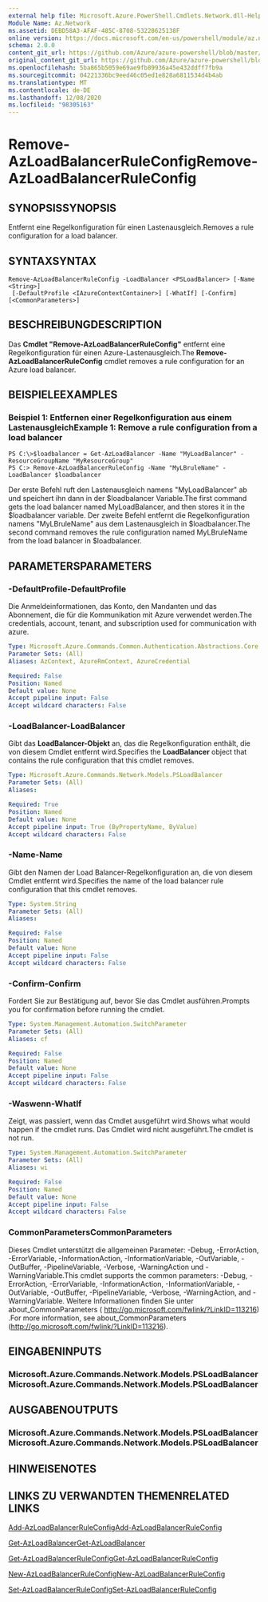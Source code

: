 ```yaml
---
external help file: Microsoft.Azure.PowerShell.Cmdlets.Network.dll-Help.xml
Module Name: Az.Network
ms.assetid: DEBD58A3-AFAF-485C-8708-53228625138F
online version: https://docs.microsoft.com/en-us/powershell/module/az.network/remove-azloadbalancerruleconfig
schema: 2.0.0
content_git_url: https://github.com/Azure/azure-powershell/blob/master/src/Network/Network/help/Remove-AzLoadBalancerRuleConfig.md
original_content_git_url: https://github.com/Azure/azure-powershell/blob/master/src/Network/Network/help/Remove-AzLoadBalancerRuleConfig.md
ms.openlocfilehash: 5ba865b5059e69ae9fb89936a45e432ddff7fb9a
ms.sourcegitcommit: 04221336bc9eed46c05ed1e828a6811534d4b4ab
ms.translationtype: MT
ms.contentlocale: de-DE
ms.lasthandoff: 12/08/2020
ms.locfileid: "98305163"
---
```

# <span data-ttu-id="0b104-101">Remove-AzLoadBalancerRuleConfig</span><span class="sxs-lookup"><span data-stu-id="0b104-101">Remove-AzLoadBalancerRuleConfig</span></span>

## <span data-ttu-id="0b104-102">SYNOPSIS</span><span class="sxs-lookup"><span data-stu-id="0b104-102">SYNOPSIS</span></span>
<span data-ttu-id="0b104-103">Entfernt eine Regelkonfiguration für einen Lastenausgleich.</span><span class="sxs-lookup"><span data-stu-id="0b104-103">Removes a rule configuration for a load balancer.</span></span>

## <span data-ttu-id="0b104-104">SYNTAX</span><span class="sxs-lookup"><span data-stu-id="0b104-104">SYNTAX</span></span>

```
Remove-AzLoadBalancerRuleConfig -LoadBalancer <PSLoadBalancer> [-Name <String>]
 [-DefaultProfile <IAzureContextContainer>] [-WhatIf] [-Confirm] [<CommonParameters>]
```

## <span data-ttu-id="0b104-105">BESCHREIBUNG</span><span class="sxs-lookup"><span data-stu-id="0b104-105">DESCRIPTION</span></span>
<span data-ttu-id="0b104-106">Das **Cmdlet "Remove-AzLoadBalancerRuleConfig"** entfernt eine Regelkonfiguration für einen Azure-Lastenausgleich.</span><span class="sxs-lookup"><span data-stu-id="0b104-106">The **Remove-AzLoadBalancerRuleConfig** cmdlet removes a rule configuration for an Azure load balancer.</span></span>

## <span data-ttu-id="0b104-107">BEISPIELE</span><span class="sxs-lookup"><span data-stu-id="0b104-107">EXAMPLES</span></span>

### <span data-ttu-id="0b104-108">Beispiel 1: Entfernen einer Regelkonfiguration aus einem Lastenausgleich</span><span class="sxs-lookup"><span data-stu-id="0b104-108">Example 1: Remove a rule configuration from a load balancer</span></span>
```
PS C:\>$loadbalancer = Get-AzLoadBalancer -Name "MyLoadBalancer" -ResourceGroupName "MyResourceGroup"
PS C:> Remove-AzLoadBalancerRuleConfig -Name "MyLBruleName" -LoadBalancer $loadbalancer
```

<span data-ttu-id="0b104-109">Der erste Befehl ruft den Lastenausgleich namens "MyLoadBalancer" ab und speichert ihn dann in der $loadbalancer Variable.</span><span class="sxs-lookup"><span data-stu-id="0b104-109">The first command gets the load balancer named MyLoadBalancer, and then stores it in the $loadbalancer variable.</span></span>
<span data-ttu-id="0b104-110">Der zweite Befehl entfernt die Regelkonfiguration namens "MyLBruleName" aus dem Lastenausgleich in $loadbalancer.</span><span class="sxs-lookup"><span data-stu-id="0b104-110">The second command removes the rule configuration named MyLBruleName from the load balancer in $loadbalancer.</span></span>

## <span data-ttu-id="0b104-111">PARAMETERS</span><span class="sxs-lookup"><span data-stu-id="0b104-111">PARAMETERS</span></span>

### <span data-ttu-id="0b104-112">-DefaultProfile</span><span class="sxs-lookup"><span data-stu-id="0b104-112">-DefaultProfile</span></span>
<span data-ttu-id="0b104-113">Die Anmeldeinformationen, das Konto, den Mandanten und das Abonnement, die für die Kommunikation mit Azure verwendet werden.</span><span class="sxs-lookup"><span data-stu-id="0b104-113">The credentials, account, tenant, and subscription used for communication with azure.</span></span>

```yaml
Type: Microsoft.Azure.Commands.Common.Authentication.Abstractions.Core.IAzureContextContainer
Parameter Sets: (All)
Aliases: AzContext, AzureRmContext, AzureCredential

Required: False
Position: Named
Default value: None
Accept pipeline input: False
Accept wildcard characters: False
```

### <span data-ttu-id="0b104-114">-LoadBalancer</span><span class="sxs-lookup"><span data-stu-id="0b104-114">-LoadBalancer</span></span>
<span data-ttu-id="0b104-115">Gibt das **LoadBalancer-Objekt** an, das die Regelkonfiguration enthält, die von diesem Cmdlet entfernt wird.</span><span class="sxs-lookup"><span data-stu-id="0b104-115">Specifies the **LoadBalancer** object that contains the rule configuration that this cmdlet removes.</span></span>

```yaml
Type: Microsoft.Azure.Commands.Network.Models.PSLoadBalancer
Parameter Sets: (All)
Aliases:

Required: True
Position: Named
Default value: None
Accept pipeline input: True (ByPropertyName, ByValue)
Accept wildcard characters: False
```

### <span data-ttu-id="0b104-116">-Name</span><span class="sxs-lookup"><span data-stu-id="0b104-116">-Name</span></span>
<span data-ttu-id="0b104-117">Gibt den Namen der Load Balancer-Regelkonfiguration an, die von diesem Cmdlet entfernt wird.</span><span class="sxs-lookup"><span data-stu-id="0b104-117">Specifies the name of the load balancer rule configuration that this cmdlet removes.</span></span>

```yaml
Type: System.String
Parameter Sets: (All)
Aliases:

Required: False
Position: Named
Default value: None
Accept pipeline input: False
Accept wildcard characters: False
```

### <span data-ttu-id="0b104-118">-Confirm</span><span class="sxs-lookup"><span data-stu-id="0b104-118">-Confirm</span></span>
<span data-ttu-id="0b104-119">Fordert Sie zur Bestätigung auf, bevor Sie das Cmdlet ausführen.</span><span class="sxs-lookup"><span data-stu-id="0b104-119">Prompts you for confirmation before running the cmdlet.</span></span>

```yaml
Type: System.Management.Automation.SwitchParameter
Parameter Sets: (All)
Aliases: cf

Required: False
Position: Named
Default value: None
Accept pipeline input: False
Accept wildcard characters: False
```

### <span data-ttu-id="0b104-120">-Waswenn</span><span class="sxs-lookup"><span data-stu-id="0b104-120">-WhatIf</span></span>
<span data-ttu-id="0b104-121">Zeigt, was passiert, wenn das Cmdlet ausgeführt wird.</span><span class="sxs-lookup"><span data-stu-id="0b104-121">Shows what would happen if the cmdlet runs.</span></span> <span data-ttu-id="0b104-122">Das Cmdlet wird nicht ausgeführt.</span><span class="sxs-lookup"><span data-stu-id="0b104-122">The cmdlet is not run.</span></span>

```yaml
Type: System.Management.Automation.SwitchParameter
Parameter Sets: (All)
Aliases: wi

Required: False
Position: Named
Default value: None
Accept pipeline input: False
Accept wildcard characters: False
```

### <span data-ttu-id="0b104-123">CommonParameters</span><span class="sxs-lookup"><span data-stu-id="0b104-123">CommonParameters</span></span>
<span data-ttu-id="0b104-124">Dieses Cmdlet unterstützt die allgemeinen Parameter: -Debug, -ErrorAction, -ErrorVariable, -InformationAction, -InformationVariable, -OutVariable, -OutBuffer, -PipelineVariable, -Verbose, -WarningAction und -WarningVariable.</span><span class="sxs-lookup"><span data-stu-id="0b104-124">This cmdlet supports the common parameters: -Debug, -ErrorAction, -ErrorVariable, -InformationAction, -InformationVariable, -OutVariable, -OutBuffer, -PipelineVariable, -Verbose, -WarningAction, and -WarningVariable.</span></span> <span data-ttu-id="0b104-125">Weitere Informationen finden Sie unter about_CommonParameters ( http://go.microsoft.com/fwlink/?LinkID=113216) .</span><span class="sxs-lookup"><span data-stu-id="0b104-125">For more information, see about_CommonParameters (http://go.microsoft.com/fwlink/?LinkID=113216).</span></span>

## <span data-ttu-id="0b104-126">EINGABEN</span><span class="sxs-lookup"><span data-stu-id="0b104-126">INPUTS</span></span>

### <span data-ttu-id="0b104-127">Microsoft.Azure.Commands.Network.Models.PSLoadBalancer</span><span class="sxs-lookup"><span data-stu-id="0b104-127">Microsoft.Azure.Commands.Network.Models.PSLoadBalancer</span></span>

## <span data-ttu-id="0b104-128">AUSGABEN</span><span class="sxs-lookup"><span data-stu-id="0b104-128">OUTPUTS</span></span>

### <span data-ttu-id="0b104-129">Microsoft.Azure.Commands.Network.Models.PSLoadBalancer</span><span class="sxs-lookup"><span data-stu-id="0b104-129">Microsoft.Azure.Commands.Network.Models.PSLoadBalancer</span></span>

## <span data-ttu-id="0b104-130">HINWEISE</span><span class="sxs-lookup"><span data-stu-id="0b104-130">NOTES</span></span>

## <span data-ttu-id="0b104-131">LINKS ZU VERWANDTEN THEMEN</span><span class="sxs-lookup"><span data-stu-id="0b104-131">RELATED LINKS</span></span>

[<span data-ttu-id="0b104-132">Add-AzLoadBalancerRuleConfig</span><span class="sxs-lookup"><span data-stu-id="0b104-132">Add-AzLoadBalancerRuleConfig</span></span>](./Add-AzLoadBalancerRuleConfig.md)

[<span data-ttu-id="0b104-133">Get-AzLoadBalancer</span><span class="sxs-lookup"><span data-stu-id="0b104-133">Get-AzLoadBalancer</span></span>](./Get-AzLoadBalancer.md)

[<span data-ttu-id="0b104-134">Get-AzLoadBalancerRuleConfig</span><span class="sxs-lookup"><span data-stu-id="0b104-134">Get-AzLoadBalancerRuleConfig</span></span>](./Get-AzLoadBalancerRuleConfig.md)

[<span data-ttu-id="0b104-135">New-AzLoadBalancerRuleConfig</span><span class="sxs-lookup"><span data-stu-id="0b104-135">New-AzLoadBalancerRuleConfig</span></span>](./New-AzLoadBalancerRuleConfig.md)

[<span data-ttu-id="0b104-136">Set-AzLoadBalancerRuleConfig</span><span class="sxs-lookup"><span data-stu-id="0b104-136">Set-AzLoadBalancerRuleConfig</span></span>](./Set-AzLoadBalancerRuleConfig.md)



